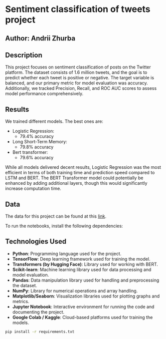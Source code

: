 # Sentiment classification of tweets project

## Author: Andrii Zhurba

## Description
This project focuses on sentiment classification of posts on the Twitter platform. The dataset consists of 1.6 million tweets, and the goal is to predict whether each tweet is positive or negative. The target variable is balanced, and our primary metric for model evaluation was accuracy. Additionally, we tracked Precision, Recall, and ROC AUC scores to assess model performance comprehensively.

## Results 
We trained different models. The best ones are:
* Logistic Regression:
    * 79.4% accuracy 
* Long Short-Term Memory:
    * 79.8% accuracy
* Bert transformer:
    * 79.6% accuracy

While all models delivered decent results, Logistic Regression was the most efficient in terms of both training time and prediction speed compared to LSTM and BERT. The BERT Transformer model could potentially be enhanced by adding additional layers, though this would significantly increase computation time.

## Data
The data for this project can be found at this [link](https://www.kaggle.com/datasets/kazanova/sentiment140/data).

To run the notebooks, install the following dependencies:

## Technologies Used

- **Python**: Programming language used for the project.
- **TensorFlow**: Deep learning framework used for training the model.
- **Transformers (by Hugging Face)**: Library used for working with BERT.
- **Scikit-learn**: Machine learning library used for data processing and model evaluation.
- **Pandas**: Data manipulation library used for handling and preprocessing the dataset.
- **NumPy**: Library for numerical operations and array handling.
- **Matplotlib/Seaborn**: Visualization libraries used for plotting graphs and metrics.
- **Jupyter Notebook**: Interactive environment for running the code and documenting the project.
- **Google Colab / Kaggle**: Cloud-based platforms used for training the models.

```bash
pip install -r requirements.txt
